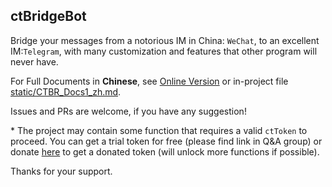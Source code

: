 ## ctBridgeBot
Bridge your messages from a notorious IM in China: `WeChat`, to an excellent IM:`Telegram`, with many customization and features that other program will never have.

For Full Documents in **Chinese**, see [Online Version](https://blog.ryancc.top/2023/08/01/ctbr_docs1/) or in-project file [static/CTBR_Docs1_zh.md](static/CTBR_Docs1_zh.md).

Issues and PRs are welcome, if you have any suggestion!

\* The project may contain some function that requires a valid `ctToken` to proceed. You can get a trial token for free (please find link in Q&A group) or donate [here](https://afdian.net/item/b6b1c37a2d5011ee88eb52540025c377) to get a donated token (will unlock more functions if possible).

Thanks for your support.